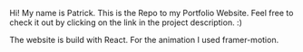 Hi! My name is Patrick. This is the Repo to my Portfolio Website. Feel free to check it out by clicking on the link in the project description. :)

The website is build with React. For the animation I used framer-motion.
